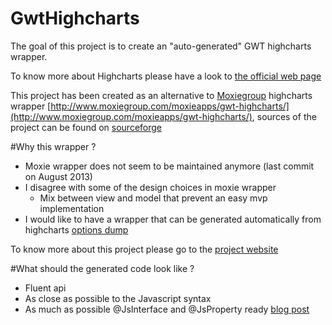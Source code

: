 GwtHighcharts
=============

The goal of this project is to create an "auto-generated" GWT highcharts wrapper.

To know more about Highcharts please have a look to [the official web page](http://www.highcharts.com/products/highcharts)

This project has been created as an alternative to [Moxiegroup](http://www.moxiegroup.com/) highcharts wrapper [http://www.moxiegroup.com/moxieapps/gwt-highcharts/](http://www.moxiegroup.com/moxieapps/gwt-highcharts/), sources of the project can be found on [sourceforge](http://sourceforge.net/projects/gwt-highcharts/) 

#Why this wrapper ?

* Moxie wrapper does not seem to be maintained anymore (last commit on August 2013)
* I disagree with some of the design choices in moxie wrapper
  * Mix between view and model that prevent an easy mvp implementation
* I would like to have a wrapper that can be generated automatically from highcharts [options dump](http://api.highcharts.com/highcharts/option/dump.json)

To know more about this project please go to the [project website](https://gwthighcharts.github.io/)

#What should the generated code look like ?

* Fluent api
* As close as possible to the Javascript syntax
* As much as possible @JsInterface and @JsProperty ready [blog post](http://ronanquillevere.github.io/2014/02/02/GWT-futur-javascript-interop.html#.U_7f6zK1Z5I)
